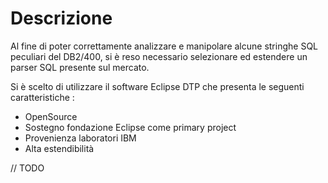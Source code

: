 # Descrizione
Al fine di poter correttamente analizzare e manipolare alcune stringhe SQL peculiari del
DB2/400, si è reso necessario selezionare ed estendere un parser SQL presente sul mercato.

Si è scelto di utilizzare il software Eclipse DTP che presenta le seguenti caratteristiche : 
-  OpenSource
-  Sostegno fondazione Eclipse come primary project
-  Provenienza laboratori IBM
-  Alta estendibilità

// TODO

